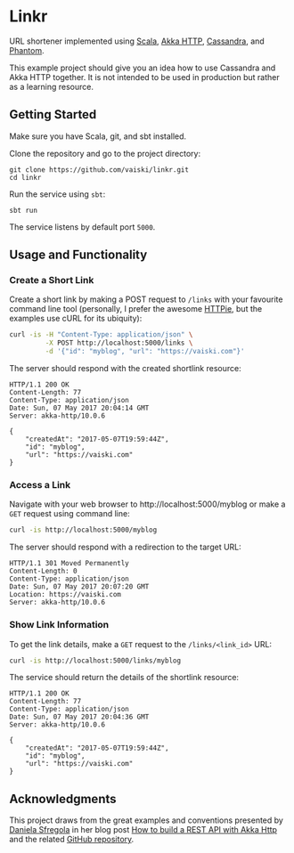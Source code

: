 # Linkr

URL shortener implemented using [Scala](https://www.scala-lang.org/), [Akka HTTP](http://akka.io/), [Cassandra](http://cassandra.apache.org/), and [Phantom](https://github.com/outworkers/phantom).

This example project should give you an idea how to use Cassandra and Akka HTTP together. It is not intended to be used in production but rather as a learning resource.

## Getting Started

Make sure you have Scala, git, and sbt installed.

Clone the repository and go to the project directory:

```
git clone https://github.com/vaiski/linkr.git
cd linkr
```

Run the service using `sbt`:

```
sbt run
```

The service listens by default port `5000`.

## Usage and Functionality

### Create a Short Link

Create a short link by making a POST request to `/links` with your favourite command line tool (personally, I prefer the awesome [HTTPie](https://httpie.org/), but the examples use cURL for its ubiquity): 

```bash
curl -is -H "Content-Type: application/json" \
         -X POST http://localhost:5000/links \
         -d '{"id": "myblog", "url": "https://vaiski.com"}'
```

The server should respond with the created shortlink resource:

```
HTTP/1.1 200 OK
Content-Length: 77
Content-Type: application/json
Date: Sun, 07 May 2017 20:04:14 GMT
Server: akka-http/10.0.6

{
    "createdAt": "2017-05-07T19:59:44Z",
    "id": "myblog",
    "url": "https://vaiski.com"
}
```

### Access a Link

Navigate with your web browser to http://localhost:5000/myblog or make a `GET` request using command line:

```bash
curl -is http://localhost:5000/myblog
```

The server should respond with a redirection to the target URL:

```
HTTP/1.1 301 Moved Permanently
Content-Length: 0
Content-Type: application/json
Date: Sun, 07 May 2017 20:07:20 GMT
Location: https://vaiski.com
Server: akka-http/10.0.6

```

### Show Link Information

To get the link details, make a `GET` request to the `/links/<link_id>` URL:

```bash
curl -is http://localhost:5000/links/myblog
```

The service should return the details of the shortlink resource:

```
HTTP/1.1 200 OK
Content-Length: 77
Content-Type: application/json
Date: Sun, 07 May 2017 20:04:36 GMT
Server: akka-http/10.0.6

{
    "createdAt": "2017-05-07T19:59:44Z",
    "id": "myblog",
    "url": "https://vaiski.com"
}
```

## Acknowledgments

This project draws from the great examples and conventions presented by [Daniela Sfregola](https://danielasfregola.com/) in her blog post [How to build a REST API with Akka Http](https://danielasfregola.com/2016/02/07/how-to-build-a-rest-api-with-akka-http/) and the related [GitHub repository](https://github.com/DanielaSfregola/quiz-management-service/tree/master/akka-http-crud).
